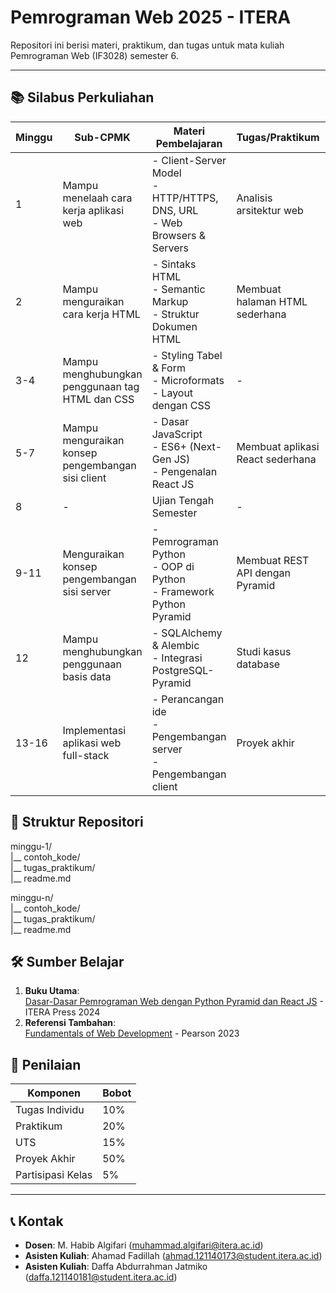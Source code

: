 # Pemrograman Web 2025 - ITERA

Repositori ini berisi materi, praktikum, dan tugas untuk mata kuliah Pemrograman Web (IF3028) semester 6.

---

## 📚 Silabus Perkuliahan

| Minggu | Sub-CPMK | Materi Pembelajaran | Tugas/Praktikum | Penilaian | Slide |
|--------|----------|----------------------|-----------------|-----------|----------------|
| 1 | Mampu menelaah cara kerja aplikasi web | - Client-Server Model<br>- HTTP/HTTPS, DNS, URL<br>- Web Browsers & Servers | Analisis arsitektur web | Tugas Individu 1 (2%) | - |
| 2 | Mampu menguraikan cara kerja HTML | - Sintaks HTML<br>- Semantic Markup<br>- Struktur Dokumen HTML | Membuat halaman HTML sederhana | Tugas Individu 2 (3%) | - |
| 3-4 | Mampu menghubungkan penggunaan tag HTML dan CSS | - Styling Tabel & Form<br>- Microformats<br>- Layout dengan CSS | - | UTS Analisis Desain Web (10%) | - |
| 5-7 | Mampu menguraikan konsep pengembangan sisi client | - Dasar JavaScript<br>- ES6+ (Next-Gen JS)<br>- Pengenalan React JS | Membuat aplikasi React sederhana | Praktikum (10%) | - |
| 8 | - | Ujian Tengah Semester | - | UTS (15%) | - |
| 9-11 | Menguraikan konsep pengembangan sisi server | - Pemrograman Python<br>- OOP di Python<br>- Framework Python Pyramid | Membuat REST API dengan Pyramid | Praktikum (10%) | - |
| 12 | Mampu menghubungkan penggunaan basis data | - SQLAlchemy & Alembic<br>- Integrasi PostgreSQL-Pyramid | Studi kasus database | Individu 3 (5%) | - |
| 13-16 | Implementasi aplikasi web full-stack | - Perancangan ide<br>- Pengembangan server<br>- Pengembangan client | Proyek akhir | Presentasi & demo proyek (50%) | - |

## 📂 Struktur Repositori
minggu-1/<br />
|__ contoh_kode/<br />
|__ tugas_praktikum/<br />
|__ readme.md<br />

minggu-n/<br />
|__ contoh_kode/<br />
|__ tugas_praktikum/<br />
|__ readme.md<br />

## 🛠️ Sumber Belajar
1. **Buku Utama**:  
   [Dasar-Dasar Pemrograman Web dengan Python Pyramid dan React JS](https://press.itera.ac.id/dasar-dasar-pemrograman-web-dengan-kerangka-kerja-python-pyramid-dan-react-js/) - ITERA Press 2024  
2. **Referensi Tambahan**:  
   [Fundamentals of Web Development](https://www.pearson.com/en-us/subject-catalog/p/fundamentals-of-web-development/P200000003214/9780136792857) - Pearson 2023   

## 📝 Penilaian
| Komponen          | Bobot |
|--------------------|-------|
| Tugas Individu     | 10%   |
| Praktikum          | 20%   |
| UTS                | 15%   |
| Proyek Akhir       | 50%   |
| Partisipasi Kelas  | 5%    |

---

## 📞 Kontak
- **Dosen**: M. Habib Algifari (muhammad.algifari@itera.ac.id)  
- **Asisten Kuliah**: Ahamad Fadillah (ahmad.121140173@student.itera.ac.id)  
- **Asisten Kuliah**: Daffa Abdurrahman Jatmiko (daffa.121140181@student.itera.ac.id) 
